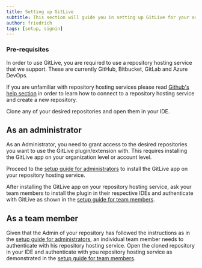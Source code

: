 ```yaml
---
title: Setting up GitLive
subtitle: This section will guide you in setting up GitLive for your organization or account.
author: friedrich
tags: [setup, signin]
---
```


### Pre-requisites

In order to use GitLive, you are required to use a repository hosting service that we support. These are currently GitHub, Bitbucket, GitLab and Azure DevOps.

If you are unfamiliar with repository hosting services please read [Github's help section](https://help.github.com/en) in order to learn how to connect to a repository hosting service and create a new repository.

Clone any of your desired repositories and open them in your IDE.

## As an administrator

As an Administrator, you need to grant access to the desired repositories you want to use the GitLive plugin/extension with. This requires installing the GitLive app on your organization level or account level.

Proceed to the [setup guide for administrators](/docs/admin) to install the GitLive app on your repository hosting service.

After installing the GitLive app on your repository hosting service, ask your team members to install the plugin in their respective IDEs and authenticate with GitLive as shown in the [setup guide for team members](/docs/teammember).

## As a team member

Given that the Admin of your repository has followed the instructions as in the [setup guide for administrators](/docs/admin), an individual team member needs to authenticate with his repository hosting service. Open the cloned repository in your IDE and authenticate with you repository hosting service as demonstrated in the [setup guide for team members](/docs/teammember).

